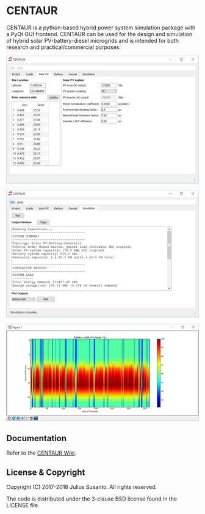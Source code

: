 # CENTAUR

CENTAUR is a python-based hybrid power system simulation package with a PyQt GUI frontend. CENTAUR can be used for the design and simulation of hybrid solar PV-battery-diesel microgrids and is intended for both research and practical/commercial purposes.

![screenshot of solar PV tab](/media/solar_pv_tab.png?raw=true) <!-- .element height="60%" width="60%" -->

![screenshot of simulation tab](/media/simulation_tab.png?raw=true) <!-- .element height="60%" width="60%" -->

![screenshot of simulation output](/media/battery_soc_snapshot.png?raw=true) <!-- .element height="60%" width="60%" -->

Documentation
-------------

Refer to the [CENTAUR Wiki](https://github.com/susantoj/CENTAUR/wiki).

License & Copyright
-------------------

Copyright (C) 2017-2018 Julius Susanto. All rights reserved.

The code is distributed under the 3-clause BSD license found in the LICENSE file.
